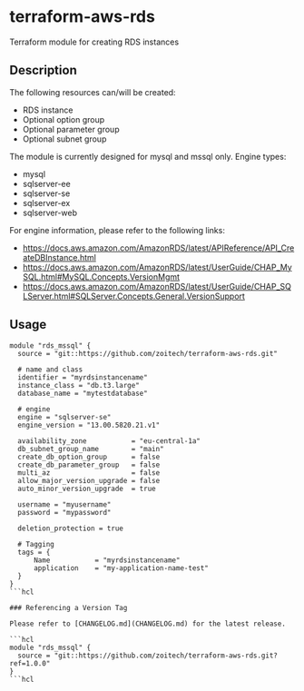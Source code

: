 # terraform-aws-rds

Terraform module for creating RDS instances

## Description

The following resources can/will be created:

* RDS instance
* Optional option group
* Optional parameter group
* Optional subnet group

The module is currently designed for mysql and mssql only. Engine types:

* mysql
* sqlserver-ee
* sqlserver-se
* sqlserver-ex
* sqlserver-web

For engine information, please refer to the following links:

* https://docs.aws.amazon.com/AmazonRDS/latest/APIReference/API_CreateDBInstance.html
* https://docs.aws.amazon.com/AmazonRDS/latest/UserGuide/CHAP_MySQL.html#MySQL.Concepts.VersionMgmt
* https://docs.aws.amazon.com/AmazonRDS/latest/UserGuide/CHAP_SQLServer.html#SQLServer.Concepts.General.VersionSupport

## Usage

```hcl
module "rds_mssql" {
  source = "git::https://github.com/zoitech/terraform-aws-rds.git"
  
  # name and class
  identifier = "myrdsinstancename"
  instance_class = "db.t3.large" 
  database_name = "mytestdatabase"

  # engine
  engine = "sqlserver-se"
  engine_version = "13.00.5820.21.v1"

  availability_zone           = "eu-central-1a"
  db_subnet_group_name        = "main"
  create_db_option_group      = false
  create_db_parameter_group   = false
  multi_az                    = false
  allow_major_version_upgrade = false
  auto_minor_version_upgrade  = true

  username = "myusername"
  password = "mypassword"

  deletion_protection = true

  # Tagging
  tags = {
      Name           = "myrdsinstancename"
      application    = "my-application-name-test"
  }
}
```hcl

### Referencing a Version Tag

Please refer to [CHANGELOG.md](CHANGELOG.md) for the latest release.

```hcl
module "rds_mssql" {
  source = "git::https://github.com/zoitech/terraform-aws-rds.git?ref=1.0.0"
}
```hcl

